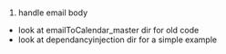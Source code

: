 #

1. handle email body

- look at emailToCalendar_master dir for old code
- look at dependancyinjection dir for a simple example
